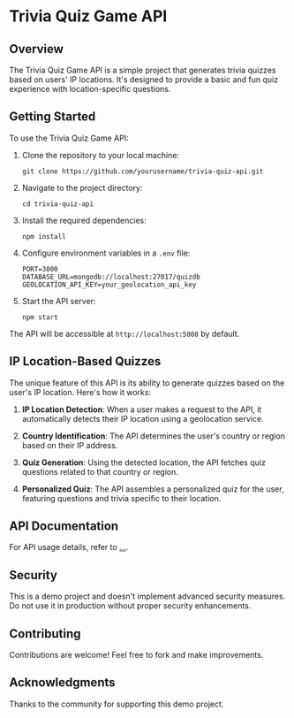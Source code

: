# Trivia Quiz Game API

## Overview

The Trivia Quiz Game API is a simple project that generates trivia quizzes based on users' IP locations. It's designed to provide a basic and fun quiz experience with location-specific questions.

## Getting Started

To use the Trivia Quiz Game API:

1. Clone the repository to your local machine:

   ```shell
   git clone https://github.com/yourusername/trivia-quiz-api.git
   ```

2. Navigate to the project directory:

   ```shell
   cd trivia-quiz-api
   ```

3. Install the required dependencies:

   ```shell
   npm install
   ```

4. Configure environment variables in a `.env` file:

   ```env
   PORT=3000
   DATABASE_URL=mongodb://localhost:27017/quizdb
   GEOLOCATION_API_KEY=your_geolocation_api_key
   ```

5. Start the API server:

   ```shell
   npm start
   ```

The API will be accessible at `http://localhost:5000` by default.

## IP Location-Based Quizzes

The unique feature of this API is its ability to generate quizzes based on the user's IP location. Here's how it works:

1. **IP Location Detection**: When a user makes a request to the API, it automatically detects their IP location using a geolocation service.

2. **Country Identification**: The API determines the user's country or region based on their IP address.

3. **Quiz Generation**: Using the detected location, the API fetches quiz questions related to that country or region.

4. **Personalized Quiz**: The API assembles a personalized quiz for the user, featuring questions and trivia specific to their location.

## API Documentation

For API usage details, refer to [...](#).

## Security

This is a demo project and doesn't implement advanced security measures. Do not use it in production without proper security enhancements.

## Contributing

Contributions are welcome! Feel free to fork and make improvements.

## Acknowledgments

Thanks to the community for supporting this demo project.
